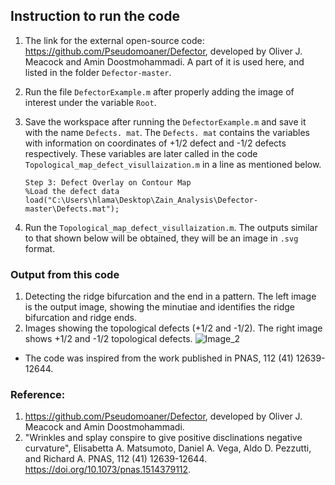 ## Instruction to run the code
1. The link for the external open-source code:  
   https://github.com/Pseudomoaner/Defector, developed by Oliver J. Meacock and Amin Doostmohammadi. A part of it is used here, and listed in the folder `Defector-master`.
2. Run the file `DefectorExample.m` after properly adding the image of interest under the variable `Root`.
3. Save the workspace after running the  `DefectorExample.m` and save it with the name `Defects. mat`. The `Defects. mat` contains the variables with information on coordinates of +1/2 defect and -1/2 defects respectively.
   These variables are later called in the code `Topological_map_defect_visullaization.m` in a line as mentioned below.
   
   ```
   Step 3: Defect Overlay on Contour Map
   %Load the defect data
   load("C:\Users\hlama\Desktop\Zain_Analysis\Defector-master\Defects.mat");
   ```
4. Run the `Topological_map_defect_visullaization.m`. The outputs similar to that shown below will be obtained, they will be an image in `.svg` format.
   
### Output from this code
1. Detecting the  ridge bifurcation and the end in a pattern. 
The left image is the output image, showing the minutiae and identifies the ridge bifurcation and ridge ends. 
2. Images showing the topological defects (+1/2 and -1/2).
The right image shows +1/2 and -1/2 topological defects.
![Image_2](https://github.com/user-attachments/assets/6e3392d6-d824-45db-b6c8-cd6a3291ac98)

- The code was inspired from the work published in PNAS, 112 (41) 12639-12644.

### Reference:
1. https://github.com/Pseudomoaner/Defector, developed by Oliver J. Meacock and Amin Doostmohammadi.
2. "Wrinkles and splay conspire to give positive disclinations negative curvature", Elisabetta A. Matsumoto, Daniel A. Vega, Aldo D. Pezzutti, and Richard A. PNAS, 112 (41) 12639-12644.
   https://doi.org/10.1073/pnas.1514379112.
